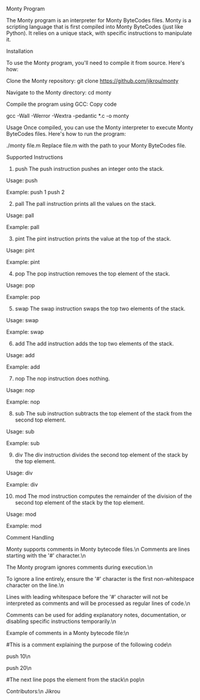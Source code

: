 Monty Program

The Monty program is an interpreter for Monty ByteCodes files. Monty is a scripting language that is first compiled into Monty ByteCodes (just like Python). It relies on a unique stack, with specific instructions to manipulate it.

Installation

To use the Monty program, you'll need to compile it from source. Here's how:

Clone the Monty repository:
git clone https://github.com/jikrou/monty

Navigate to the Monty directory:
cd monty

Compile the program using GCC:
Copy code

gcc -Wall -Werror -Wextra -pedantic *.c -o monty

Usage
Once compiled, you can use the Monty interpreter to execute Monty ByteCodes files. Here's how to run the program:

./monty file.m
Replace file.m with the path to your Monty ByteCodes file.

Supported Instructions

1. push
The push instruction pushes an integer onto the stack.

Usage: push <int>

Example:
push 1
push 2

2. pall
The pall instruction prints all the values on the stack.

Usage: pall

Example:
pall

3. pint
The pint instruction prints the value at the top of the stack.

Usage: pint

Example:
pint

4. pop
The pop instruction removes the top element of the stack.

Usage: pop

Example:
pop

5. swap
The swap instruction swaps the top two elements of the stack.

Usage: swap

Example:
swap

6. add
The add instruction adds the top two elements of the stack.

Usage: add

Example:
add

7. nop
The nop instruction does nothing.

Usage: nop

Example:
nop

8. sub
The sub instruction subtracts the top element of the stack from the second top element.

Usage: sub

Example:
sub

9. div
The div instruction divides the second top element of the stack by the top element.

Usage: div

Example:
div

10. mod
The mod instruction computes the remainder of the division of the second top element of the stack by the top element.

Usage: mod

Example:
mod

Comment Handling

Monty supports comments in Monty bytecode files.\n
Comments are lines starting with the '#' character.\n

The Monty program ignores comments during execution.\n

To ignore a line entirely, ensure the '#' character is the first non-whitespace character on the line.\n

Lines with leading whitespace before the '#' character will not be interpreted as comments and will be processed as regular lines of code.\n

Comments can be used for adding explanatory notes, documentation, or disabling specific instructions temporarily.\n


Example of comments in a Monty bytecode file:\n

#This is a comment explaining the purpose of the following code\n

push 10\n

push 20\n

#The next line pops the element from the stack\n
pop\n

Contributors:\n
Jikrou
